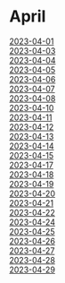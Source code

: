 # April

[2023-04-01](https://currentaffairs.pages.dev/April/2023-04-01)<br>
[2023-04-03](https://currentaffairs.pages.dev/April/2023-04-03)<br>
[2023-04-04](https://currentaffairs.pages.dev/April/2023-04-04)<br>
[2023-04-05](https://currentaffairs.pages.dev/April/2023-04-05)<br>
[2023-04-06](https://currentaffairs.pages.dev/April/2023-04-06)<br>
[2023-04-07](https://currentaffairs.pages.dev/April/2023-04-07)<br>
[2023-04-08](https://currentaffairs.pages.dev/April/2023-04-08)<br>
[2023-04-10](https://currentaffairs.pages.dev/April/2023-04-10)<br>
[2023-04-11](https://currentaffairs.pages.dev/April/2023-04-11)<br>
[2023-04-12](https://currentaffairs.pages.dev/April/2023-04-12)<br>
[2023-04-13](https://currentaffairs.pages.dev/April/2023-04-13)<br>
[2023-04-14](https://currentaffairs.pages.dev/April/2023-04-14)<br>
[2023-04-15](https://currentaffairs.pages.dev/April/2023-04-15)<br>
[2023-04-17](https://currentaffairs.pages.dev/April/2023-04-17)<br>
[2023-04-18](https://currentaffairs.pages.dev/April/2023-04-18)<br>
[2023-04-19](https://currentaffairs.pages.dev/April/2023-04-19)<br>
[2023-04-20](https://currentaffairs.pages.dev/April/2023-04-20)<br>
[2023-04-21](https://currentaffairs.pages.dev/April/2023-04-21)<br>
[2023-04-22](https://currentaffairs.pages.dev/April/2023-04-22)<br>
[2023-04-24](https://currentaffairs.pages.dev/April/2023-04-24)<br>
[2023-04-25](https://currentaffairs.pages.dev/April/2023-04-25)<br>
[2023-04-26](https://currentaffairs.pages.dev/April/2023-04-26)<br>
[2023-04-27](https://currentaffairs.pages.dev/April/2023-04-27)<br>
[2023-04-28](https://currentaffairs.pages.dev/April/2023-04-28)<br>
[2023-04-29](https://currentaffairs.pages.dev/April/2023-04-29)